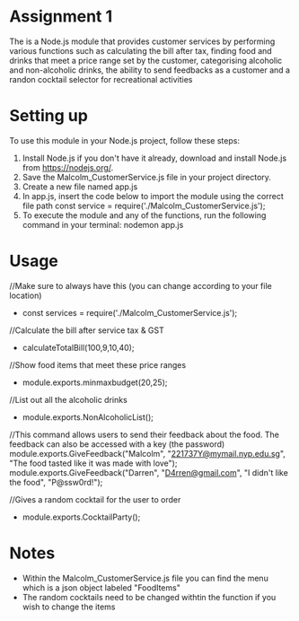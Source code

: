 # Assignment 1

The is a Node.js module that provides customer services by performing various functions such as calculating the bill after tax, finding food and drinks that meet a price range set by the customer, categorising alcoholic and non-alcoholic drinks, the ability to send feedbacks as a customer and a randon cocktail selector for recreational activities

# Setting up

To use this module in your Node.js project, follow these steps:

1. Install Node.js if you don't have it already, download and install Node.js from https://nodejs.org/.
2. Save the Malcolm_CustomerService.js file in your project directory.
3. Create a new file named app.js
4. In app.js, insert the code below to import the module using the correct file path
const service = require('./Malcolm_CustomerService.js');
5. To execute the module and any of the functions, run the following command in your terminal:
nodemon app.js

# Usage

//Make sure to always have this (you can change according to your file location)
- const services = require('./Malcolm_CustomerService.js');

//Calculate the bill after service tax & GST
- calculateTotalBill(100,9,10,40);

//Show food items that meet these price ranges
- module.exports.minmaxbudget(20,25);

//List out all the alcoholic drinks
- module.exports.NonAlcoholicList();

//This command allows users to send their feedback about the food. The feedback can also be accessed with a key (the password)
module.exports.GiveFeedback("Malcolm",  "221737Y@mymail.nyp.edu.sg", "The food tasted like it was made with love");
module.exports.GiveFeedback("Darren", "D4rren@gmail.com", "I didn't like the food", "P@ssw0rd!");

//Gives a random cocktail for the user to order
- module.exports.CocktailParty();

# Notes

- Within the Malcolm_CustomerService.js file you can find the menu which is a json object labeled "FoodItems"
- The random cocktails need to be changed withtin the function if you wish to change the items